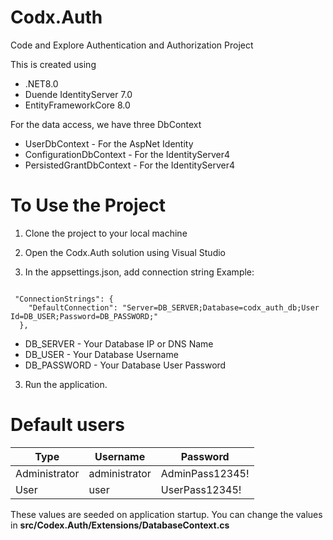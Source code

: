 

# Codx.Auth
Code and Explore Authentication and Authorization Project

This is created using 
- .NET8.0
- Duende IdentityServer 7.0
- EntityFrameworkCore 8.0

For the data access, we have three DbContext
- UserDbContext - For the AspNet Identity
- ConfigurationDbContext - For the IdentityServer4
- PersistedGrantDbContext - For the IdentityServer4

# To Use the Project

1. Clone the project to your local machine
2. Open the Codx.Auth solution using Visual Studio

3. In the appsettings.json, add connection string
Example:

```

 "ConnectionStrings": {
    "DefaultConnection": "Server=DB_SERVER;Database=codx_auth_db;User Id=DB_USER;Password=DB_PASSWORD;"
  },

```
- DB_SERVER - Your Database IP or DNS Name
- DB_USER - Your Database Username
- DB_PASSWORD - Your Database User Password

3. Run the application.

# Default users

|   Type          | Username      | Password        |
| --------------- | ------------- | --------------- |
|   Administrator | administrator | AdminPass12345! |
|   User          | user          | UserPass12345!  |

These values are seeded on application startup. You can change the values in **src/Codex.Auth/Extensions/DatabaseContext.cs**